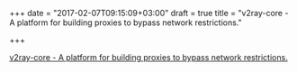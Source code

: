 +++
date = "2017-02-07T09:15:09+03:00"
draft = true
title = "v2ray-core - A platform for building proxies to bypass network restrictions."

+++

<p><a href="https://github.com/v2ray/v2ray-core">v2ray-core - A platform for building proxies to bypass network restrictions.</a></p>

